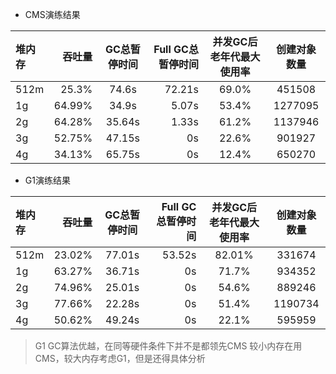 
- CMS演练结果

| 堆内存 | 吞吐量 | GC总暂停时间 |Full GC总暂停时间 |并发GC后 老年代最大使用率| 创建对象数量|
| :------| ------: | :------: |------: | :------: |:------: |
| 512m | 25.3% | 74.6s | 72.21s | 69.0% | 451508|
| 1g | 64.99% | 34.9s |5.07s | 53.4% | 1277095|
| 2g | 64.28% | 35.64s |1.33s | 61.2% | 1137946|
| 3g | 52.75% | 47.15s |0s | 22.6% | 901927|
| 4g | 34.13% | 65.75s |0s | 12.4% | 650270|
- G1演练结果

| 堆内存 | 吞吐量 | GC总暂停时间 |Full GC总暂停时间 | 并发GC后 老年代最大使用率| 创建对象数量|
| :------| ------: | :------: |------: | :------: |:------: |
| 512m | 23.02% | 77.01s |53.52s | 82.01% | 331674|
| 1g | 63.27% | 36.71s |0s | 71.7% | 934352|
| 2g | 74.96% | 25.01s |0s | 54.6% | 889246|
| 3g | 77.66% | 22.28s |0s | 51.4% | 1190734|
| 4g | 50.62% | 49.24s |0s | 22.1% | 595959|

>G1 GC算法优越，在同等硬件条件下并不是都领先CMS
> 较小内存在用CMS，较大内存考虑G1，但是还得具体分析